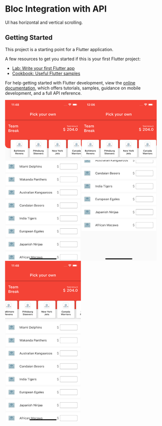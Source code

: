 # Bloc Integration with API

UI has horizontal and vertical scrolling.

## Getting Started

This project is a starting point for a Flutter application.

A few resources to get you started if this is your first Flutter project:

- [Lab: Write your first Flutter app](https://docs.flutter.dev/get-started/codelab)
- [Cookbook: Useful Flutter samples](https://docs.flutter.dev/cookbook)

For help getting started with Flutter development, view the
[online documentation](https://docs.flutter.dev/), which offers tutorials,
samples, guidance on mobile development, and a full API reference.


<img src="/assets/1.png" width=250 height=530 align="left"></img>
<img src="/assets/2.png" width=250 height=530 align="left"></img>
<img src="/assets/3.png" width=250 height=530 align="left"></img>
